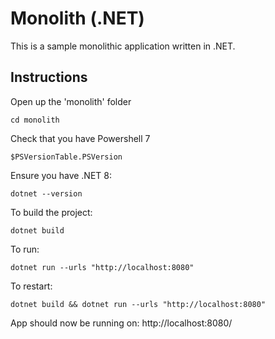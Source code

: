 # Monolith (.NET)

This is a sample monolithic application written in .NET.

## Instructions

Open up the 'monolith' folder

```shell
cd monolith
```

Check that you have Powershell 7

```shell
$PSVersionTable.PSVersion
```

Ensure you have .NET 8:

```shell
dotnet --version
```

To build the project:

```shell
dotnet build
```

To run:

```shell
dotnet run --urls "http://localhost:8080"
```

To restart:
```shell
dotnet build && dotnet run --urls "http://localhost:8080"
```

App should now be running on:
http://localhost:8080/